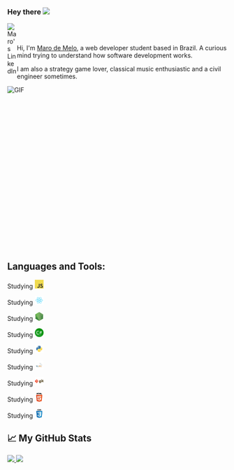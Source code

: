 ### Hey there <img src="https://media.giphy.com/media/hvRJCLFzcasrR4ia7z/giphy.gif" width="25px">

<a href="https://www.linkedin.com/in/maro-de-melo-630b4821/">
  <img align="left" alt="Maro's LinkedIn" width="22px" src="https://raw.githubusercontent.com/peterthehan/peterthehan/master/assets/linkedin.svg" />
</a>

<br />
<br />

Hi, I'm  [Maro de Melo](https://immerfallen.github.io/#home), a web developer student based in Brazil. A curious mind trying to understand how software development works.

I am also a strategy game lover, classical music enthusiastic and a civil engineer sometimes.




  <img align="right" alt="GIF" src="https://github.com/abhisheknaiidu/abhisheknaiidu/blob/master/code.gif?raw=true" width="680" height="400"/>
  


## **Languages and Tools:**  

  Studying <code><img height="20" src="https://raw.githubusercontent.com/github/explore/80688e429a7d4ef2fca1e82350fe8e3517d3494d/topics/javascript/javascript.png"></code>

  Studying <code><img height="20" src="https://raw.githubusercontent.com/github/explore/80688e429a7d4ef2fca1e82350fe8e3517d3494d/topics/react/react.png"></code>

  Studying <code><img height="20" src="https://raw.githubusercontent.com/github/explore/80688e429a7d4ef2fca1e82350fe8e3517d3494d/topics/nodejs/nodejs.png"></code>

  Studying <code><img height="20" src="https://raw.githubusercontent.com/github/explore/80688e429a7d4ef2fca1e82350fe8e3517d3494d/topics/csharp/csharp.png"></code>

  Studying <code><img height="20" src="https://raw.githubusercontent.com/github/explore/80688e429a7d4ef2fca1e82350fe8e3517d3494d/topics/python/python.png"></code>

  Studying <code><img height="20" src="https://raw.githubusercontent.com/github/explore/80688e429a7d4ef2fca1e82350fe8e3517d3494d/topics/mysql/mysql.png"></code>
  
  Studying <code><img height="20" src="https://raw.githubusercontent.com/github/explore/80688e429a7d4ef2fca1e82350fe8e3517d3494d/topics/git/git.png"></code>

  Studying <code><img height="20" src="https://raw.githubusercontent.com/github/explore/80688e429a7d4ef2fca1e82350fe8e3517d3494d/topics/html/html.png"></code>

  Studying <code><img height="20" src="https://raw.githubusercontent.com/github/explore/80688e429a7d4ef2fca1e82350fe8e3517d3494d/topics/css/css.png"></code>
  
  


## 📈 My GitHub Stats

<div>
  <a href="https://github.com/immerfallen">
  <img height="180em" src="https://github-readme-stats.vercel.app/api?username=immerfallen&show_icons=true&theme=dracula&include_all_commits=true&count_private=true"/>
  <img height="180em" src="https://github-readme-stats.vercel.app/api/top-langs/?username=immerfallen&layout=compact&langs_count=7&theme=dracula"/>
</div>
  
  
 
  
  
  

                                                           
 
